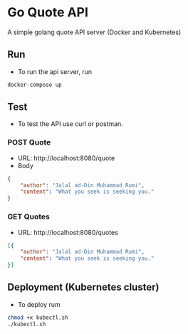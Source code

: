 # Go Quote API
A simple golang quote API server (Docker and Kubernetes)

## Run
- To run the api server, run
```sh
docker-compose up
```

## Test
- To test the API use curl or postman.

### POST Quote
- URL: http://localhost:8080/quote
- Body
```json
{
    "author": "Jalal ad-Din Muhammad Rumi",
    "content": "What you seek is seeking you."
}
```

### GET Quotes
- URL: http://localhost:8080/quotes
```json
[{
    "author": "Jalal ad-Din Muhammad Rumi",
    "content": "What you seek is seeking you."
}]
```

## Deployment (Kubernetes cluster)
- To deploy rum
```sh
chmod +x kubectl.sh
./kubectl.sh
```